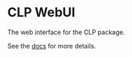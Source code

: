 # CLP WebUI

The web interface for the CLP package.

See the [docs] for more details.

[docs]: https://docs.yscope.com/clp/main/dev-guide/components-webui

